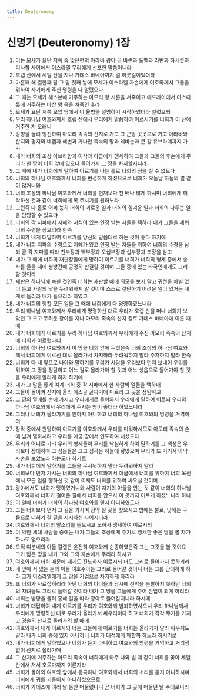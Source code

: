 ```yaml
---
title: Deuteronomy
---
```


# 신명기 (Deuteronomy) 1장
1. 이는 모세가 요단 저쪽 숩 맞은편의 아라바 광야 곧 바란과 도벨과 라반과 하세롯과 디사합 사이에서 이스라엘 무리에게 선포한 말씀이니라
1. 호렙 산에서 세일 산을 지나 가데스 바네아까지 열 하룻길이었더라
1. 마흔째 해 열한째 달 그 달 첫째 날에 모세가 이스라엘 자손에게 여호와께서 그들을 위하여 자기에게 주신 명령을 다 알렸으나
1. 그 때는 모세가 헤스본에 거주하는 아모리 왕 시혼을 쳐죽이고 에드레이에서 아스다롯에 거주하는 바산 왕 옥을 쳐죽인 후라
1. 모세가 요단 저쪽 모압 땅에서 이 율법을 설명하기 시작하였더라 일렀으되
1. 우리 하나님 여호와께서 호렙 산에서 우리에게 말씀하여 이르시기를 너희가 이 산에 거주한 지 오래니
1. 방향을 돌려 행진하여 아모리 족속의 산지로 가고 그 근방 곳곳으로 가고 아라바와 산지와 평지와 네겝과 해변과 가나안 족속의 땅과 레바논과 큰 강 유브라데까지 가라
1. 내가 너희의 조상 아브라함과 이삭과 야곱에게 맹세하여 그들과 그들의 후손에게 주리라 한 땅이 너희 앞에 있으니 들어가서 그 땅을 차지할지니라
1. 그 때에 내가 너희에게 말하여 이르기를 나는 홀로 너희의 짐을 질 수 없도다
1. 너희의 하나님 여호와께서 너희를 번성하게 하셨으므로 너희가 오늘날 하늘의 별 같이 많거니와
1. 너희 조상의 하나님 여호와께서 너희를 현재보다 천 배나 많게 하시며 너희에게 허락하신 것과 같이 너희에게 복 주시기를 원하노라
1. 그런즉 나 홀로 어찌 능히 너희의 괴로운 일과 너희의 힘겨운 일과 너희의 다투는 일을 담당할 수 있으랴
1. 너희의 각 지파에서 지혜와 지식이 있는 인정 받는 자들을 택하라 내가 그들을 세워 너희 수령을 삼으리라 한즉
1. 너희가 내게 대답하여 이르기를 당신의 말씀대로 하는 것이 좋다 하기에
1. 내가 너희 지파의 수령으로 지혜가 있고 인정 받는 자들을 취하여 너희의 수령을 삼되 곧 각 지파를 따라 천부장과 백부장과 오십부장과 십부장과 조장을 삼고
1. 내가 그 때에 너희의 재판장들에게 명하여 이르기를 너희가 너희의 형제 중에서 송사를 들을 때에 쌍방간에 공정히 판결할 것이며 그들 중에 있는 타국인에게도 그리 할 것이라
1. 재판은 하나님께 속한 것인즉 너희는 재판할 때에 외모를 보지 말고 귀천을 차별 없이 듣고 사람의 낯을 두려워하지 말 것이며 스스로 결단하기 어려운 일이 있거든 내게로 돌리라 내가 들으리라 하였고
1. 내가 너희의 행할 모든 일을 그 때에 너희에게 다 명령하였느니라
1. 우리 하나님 여호와께서 우리에게 명령하신 대로 우리가 호렙 산을 떠나 너희가 보았던 그 크고 두려운 광야를 지나 아모리 족속의 산지 길로 가데스 바네아에 이른 때에
1. 내가 너희에게 이르기를 우리 하나님 여호와께서 우리에게 주신 아모리 족속의 산지에 너희가 이르렀나니
1. 너희의 하나님 여호와께서 이 땅을 너희 앞에 두셨은즉 너희 조상의 하나님 여호와께서 너희에게 이르신 대로 올라가서 차지하라 두려워하지 말라 주저하지 말라 한즉
1. 너희가 다 내 앞으로 나아와 말하기를 우리가 사람을 우리보다 먼저 보내어 우리를 위하여 그 땅을 정탐하고 어느 길로 올라가야 할 것과 어느 성읍으로 들어가야 할 것을 우리에게 알리게 하자 하기에
1. 내가 그 말을 좋게 여겨 너희 중 각 지파에서 한 사람씩 열둘을 택하매
1. 그들이 돌이켜 산지에 올라 에스골 골짜기에 이르러 그 곳을 정탐하고
1. 그 땅의 열매를 손에 가지고 우리에게로 돌아와서 우리에게 말하여 이르되 우리의 하나님 여호와께서 우리에게 주시는 땅이 좋더라 하였느니라
1. 그러나 너희가 올라가기를 원하지 아니하고 너희의 하나님 여호와의 명령을 거역하여
1. 장막 중에서 원망하여 이르기를 여호와께서 우리를 미워하시므로 아모리 족속의 손에 넘겨 멸하시려고 우리를 애굽 땅에서 인도하여 내셨도다
1. 우리가 어디로 가랴 우리의 형제들이 우리를 낙심하게 하여 말하기를 그 백성은 우리보다 장대하며 그 성읍들은 크고 성곽은 하늘에 닿았으며 우리가 또 거기서 아낙 자손을 보았노라 하는도다 하기로
1. 내가 너희에게 말하기를 그들을 무서워하지 말라 두려워하지 말라
1. 너희보다 먼저 가시는 너희의 하나님 여호와께서 애굽에서 너희를 위하여 너희 목전에서 모든 일을 행하신 것 같이 이제도 너희를 위하여 싸우실 것이며
1. 광야에서도 너희가 당하였거니와 사람이 자기의 아들을 안는 것 같이 너희의 하나님 여호와께서 너희가 걸어온 길에서 너희를 안으사 이 곳까지 이르게 하셨느니라 하나
1. 이 일에 너희가 너희의 하나님 여호와를 믿지 아니하였도다
1. 그는 너희보다 먼저 그 길을 가시며 장막 칠 곳을 찾으시고 밤에는 불로, 낮에는 구름으로 너희가 갈 길을 지시하신 자이시니라
1. 여호와께서 너희의 말소리를 들으시고 노하사 맹세하여 이르시되
1. 이 악한 세대 사람들 중에는 내가 그들의 조상에게 주기로 맹세한 좋은 땅을 볼 자가 하나도 없으리라
1. 오직 여분네의 아들 갈렙은 온전히 여호와께 순종하였은즉 그는 그것을 볼 것이요 그가 밟은 땅을 내가 그와 그의 자손에게 주리라 하시고
1. 여호와께서 너희 때문에 내게도 진노하사 이르시되 너도 그리로 들어가지 못하리라
1. 네 앞에 서 있는 눈의 아들 여호수아는 그리로 들어갈 것이니 너는 그를 담대하게 하라 그가 이스라엘에게 그 땅을 기업으로 차지하게 하리라
1. 또 너희가 사로잡히리라 하던 너희의 아이들과 당시에 선악을 분별하지 못하던 너희의 자녀들도 그리로 들어갈 것이라 내가 그 땅을 그들에게 주어 산업이 되게 하리라
1. 너희는 방향을 돌려 홍해 길을 따라 광야로 들어갈지니라 하시매
1. 너희가 대답하여 내게 이르기를 우리가 여호와께 범죄하였사오니 우리 하나님께서 우리에게 명령하신 대로 우리가 올라가서 싸우리이다 하고 너희가 각각 무기를 가지고 경솔히 산지로 올라가려 할 때에
1. 여호와께서 내게 이르시되 너는 그들에게 이르기를 너희는 올라가지 말라 싸우지도 말라 내가 너희 중에 있지 아니하니 너희가 대적에게 패할까 하노라 하시기로
1. 내가 너희에게 말하였으나 너희가 듣지 아니하고 여호와의 명령을 거역하고 거리낌 없이 산지로 올라가매
1. 그 산지에 거주하는 아모리 족속이 너희에게 마주 나와 벌 떼 같이 너희를 쫓아 세일 산에서 쳐서 호르마까지 이른지라
1. 너희가 돌아와 여호와 앞에서 통곡하나 여호와께서 너희의 소리를 듣지 아니하시며 너희에게 귀를 기울이지 아니하셨으므로
1. 너희가 가데스에 여러 날 동안 머물렀나니 곧 너희가 그 곳에 머물던 날 수대로니라